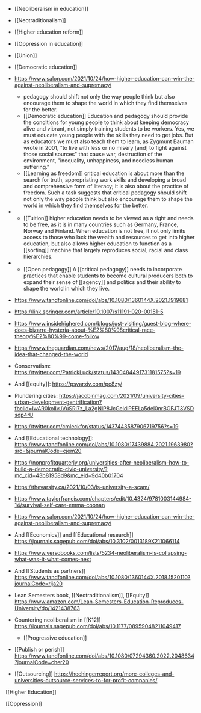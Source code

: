   - [[Neoliberalism in education]]
  - [[Neotraditionalism]]
  - [[Higher education reform]]
  - [[Oppression in education]]
  - [[Union]]
  - [[Democratic education]]

  - https://www.salon.com/2021/10/24/how-higher-education-can-win-the-against-neoliberalism-and-supremacy/
      - pedagogy should shift not only the way people think but also
        encourage them to shape the world in which they find themselves
        for the better.
      - [[Democratic education]]
        Education and pedagogy should provide the conditions for young
        people to think about keeping democracy alive and vibrant, not
        simply training students to be workers. Yes, we must educate
        young people with the skills they need to get jobs. But as
        educators we must also teach them to learn, as Zygmunt Bauman
        wrote in 2001, "to live with less or no misery \[and\] to fight
        against those social sources" that cause war, destruction of the
        environment, "inequality, unhappiness, and needless human
        suffering."
      - [[Learning as freedom]] critical
        education is about more than the search for truth, appropriating
        work skills and developing a broad and comprehensive form of
        literacy; it is also about the practice of freedom. Such a task
        suggests that critical pedagogy should shift not only the way
        people think but also encourage them to shape the world in which
        they find themselves for the better.

  -   - [[Tuition]] higher education needs to be
        viewed as a right and needs to be free, as it is in many
        countries such as Germany, France, Norway and Finland. When
        education is not free, it not only limits access to those who
        lack the wealth and resources to get into higher education, but
        also allows higher education to function as a
        [[sorting]] machine that largely reproduces
        social, racial and class hierarchies.

  -   - [[Open pedagogy]] A  [[critical     pedagogy]] needs to incorporate
        practices that enable students to become cultural producers both
        to expand their sense of [[agency]] and
        politics and their ability to shape the world in which they
        live.

  - https://www.tandfonline.com/doi/abs/10.1080/1360144X.2021.1919681
  - https://link.springer.com/article/10.1007/s11191-020-00151-5
  - https://www.insidehighered.com/blogs/just-visiting/guest-blog-where-does-bizarre-hysteria-about-%E2%80%98critical-race-theory%E2%80%99-come-follow
  - https://www.theguardian.com/news/2017/aug/18/neoliberalism-the-idea-that-changed-the-world

  - Conservatism:
    https://twitter.com/PatrickLuck/status/1430484491731181575?s=19

  - And [[equity]]: https://psyarxiv.com/pc8zy/

  - Plundering cities:
    https://jacobinmag.com/2021/09/university-cities-urban-development-gentrification?fbclid=IwAR0kolIvJVuSRi7z_La2gNlP8JcGeldiPEELa5del0nrBGFJT3VSDsdp4rU

  - https://twitter.com/cmleckfor/status/1437443587906719756?s=19

  - And [[Educational technology]]:
    https://www.tandfonline.com/doi/abs/10.1080/17439884.2021.1963980?src=&journalCode=cjem20

  - https://nonprofitquarterly.org/universities-after-neoliberalism-how-to-build-a-democratic-civic-university/?mc_cid=43b81958d9&mc_eid=9d40b01704

  - https://thevarsity.ca/2021/10/03/is-university-a-scam/

  - https://www.taylorfrancis.com/chapters/edit/10.4324/9781003144984-14/survival-self-care-emma-coonan

  - https://www.salon.com/2021/10/24/how-higher-education-can-win-the-against-neoliberalism-and-supremacy/

  - And [[Economics]] and  [[Educational research]]
    https://journals.sagepub.com/doi/abs/10.3102/0013189X211066114

  - https://www.versobooks.com/lists/5234-neoliberalism-is-collapsing-what-was-it-what-comes-next

  - And [[Students as partners]]
    https://www.tandfonline.com/doi/abs/10.1080/1360144X.2018.1520110?journalCode=rija20

  - Lean Semesters book,
    [[Neotraditionalism]],
    [[Equity]]
    https://www.amazon.com/Lean-Semesters-Education-Reproduces-University/dp/1421438763

  - Countering neoliberalism in [[K12]]
    https://journals.sagepub.com/doi/abs/10.1177/08959048211049417
      - [[Progressive education]]

  - [[Publish or perish]]
    https://www.tandfonline.com/doi/abs/10.1080/07294360.2022.2048634?journalCode=cher20

  - [[Outsourcing]]
    https://hechingerreport.org/more-colleges-and-universities-outsource-services-to-for-profit-companies/

[[Higher Education]]

[[Oppression]]